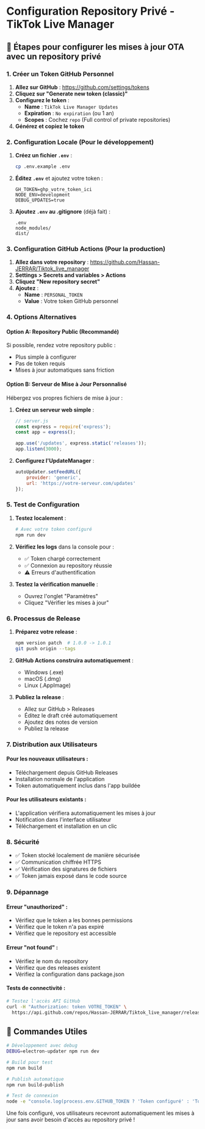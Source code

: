 # Configuration Repository Privé - TikTok Live Manager

## 🔐 Étapes pour configurer les mises à jour OTA avec un repository privé

### 1. Créer un Token GitHub Personnel

1. **Allez sur GitHub** : https://github.com/settings/tokens
2. **Cliquez sur "Generate new token (classic)"**
3. **Configurez le token** :
   - **Name** : `TikTok Live Manager Updates`
   - **Expiration** : `No expiration` (ou 1 an)
   - **Scopes** : Cochez `repo` (Full control of private repositories)
4. **Générez et copiez le token**

### 2. Configuration Locale (Pour le développement)

1. **Créez un fichier `.env`** :
   ```bash
   cp .env.example .env
   ```

2. **Éditez `.env`** et ajoutez votre token :
   ```env
   GH_TOKEN=ghp_votre_token_ici
   NODE_ENV=development
   DEBUG_UPDATES=true
   ```

3. **Ajoutez `.env` au .gitignore** (déjà fait) :
   ```gitignore
   .env
   node_modules/
   dist/
   ```

### 3. Configuration GitHub Actions (Pour la production)

1. **Allez dans votre repository** : https://github.com/Hassan-JERRAR/Tiktok_live_manager
2. **Settings > Secrets and variables > Actions**
3. **Cliquez "New repository secret"**
4. **Ajoutez** :
   - **Name** : `PERSONAL_TOKEN`
   - **Value** : Votre token GitHub personnel

### 4. Options Alternatives

#### Option A: Repository Public (Recommandé)
Si possible, rendez votre repository public :
- Plus simple à configurer
- Pas de token requis
- Mises à jour automatiques sans friction

#### Option B: Serveur de Mise à Jour Personnalisé
Hébergez vos propres fichiers de mise à jour :

1. **Créez un serveur web simple** :
   ```javascript
   // server.js
   const express = require('express');
   const app = express();
   
   app.use('/updates', express.static('releases'));
   app.listen(3000);
   ```

2. **Configurez l'UpdateManager** :
   ```javascript
   autoUpdater.setFeedURL({
       provider: 'generic',
       url: 'https://votre-serveur.com/updates'
   });
   ```

### 5. Test de Configuration

1. **Testez localement** :
   ```bash
   # Avec votre token configuré
   npm run dev
   ```

2. **Vérifiez les logs** dans la console pour :
   - ✅ Token chargé correctement
   - ✅ Connexion au repository réussie
   - ⚠️ Erreurs d'authentification

3. **Testez la vérification manuelle** :
   - Ouvrez l'onglet "Paramètres"
   - Cliquez "Vérifier les mises à jour"

### 6. Processus de Release

1. **Préparez votre release** :
   ```bash
   npm version patch  # 1.0.0 -> 1.0.1
   git push origin --tags
   ```

2. **GitHub Actions construira automatiquement** :
   - Windows (.exe)
   - macOS (.dmg)
   - Linux (.AppImage)

3. **Publiez la release** :
   - Allez sur GitHub > Releases
   - Éditez le draft créé automatiquement
   - Ajoutez des notes de version
   - Publiez la release

### 7. Distribution aux Utilisateurs

#### Pour les nouveaux utilisateurs :
- Téléchargement depuis GitHub Releases
- Installation normale de l'application
- Token automatiquement inclus dans l'app buildée

#### Pour les utilisateurs existants :
- L'application vérifiera automatiquement les mises à jour
- Notification dans l'interface utilisateur
- Téléchargement et installation en un clic

### 8. Sécurité

- ✅ Token stocké localement de manière sécurisée
- ✅ Communication chiffrée HTTPS
- ✅ Vérification des signatures de fichiers
- ✅ Token jamais exposé dans le code source

### 9. Dépannage

#### Erreur "unauthorized" :
- Vérifiez que le token a les bonnes permissions
- Vérifiez que le token n'a pas expiré
- Vérifiez que le repository est accessible

#### Erreur "not found" :
- Vérifiez le nom du repository
- Vérifiez que des releases existent
- Vérifiez la configuration dans package.json

#### Tests de connectivité :
```bash
# Testez l'accès API GitHub
curl -H "Authorization: token VOTRE_TOKEN" \
  https://api.github.com/repos/Hassan-JERRAR/Tiktok_live_manager/releases
```

## 🚀 Commandes Utiles

```bash
# Développement avec debug
DEBUG=electron-updater npm run dev

# Build pour test
npm run build

# Publish automatique
npm run build-publish

# Test de connexion
node -e "console.log(process.env.GITHUB_TOKEN ? 'Token configuré' : 'Token manquant')"
```

Une fois configuré, vos utilisateurs recevront automatiquement les mises à jour sans avoir besoin d'accès au repository privé !